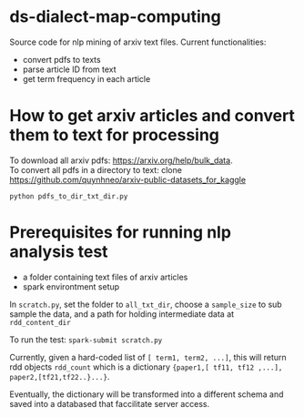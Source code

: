 # ds-dialect-map-computing

Source code for nlp mining of arxiv text files.  Current functionalities:
- convert pdfs to texts
- parse article ID from text
- get term frequency in each article

# How to get arxiv articles and convert them to text for processing
To download all arxiv pdfs: https://arxiv.org/help/bulk_data.  
To convert all pdfs in a directory to text:
clone https://github.com/quynhneo/arxiv-public-datasets_for_kaggle

`python pdfs_to_dir_txt_dir.py`

# Prerequisites for running nlp analysis test
- a folder containing text files of arxiv articles
- spark environtment setup

In `scratch.py`, set the folder to `all_txt_dir`, choose a `sample_size` to sub sample the data, and a path for holding intermediate data at `rdd_content_dir`

To run the test:
`spark-submit scratch.py`

Currently, given a hard-coded list of `[ term1, term2, ...]`, this will return rdd objects `rdd_count` which is a dictionary `{paper1,[ tf11, tf12 ,...], paper2,[tf21,tf22..}...}`.

Eventually, the dictionary will be transformed into a different schema and saved into a databased that faccilitate server access. 

